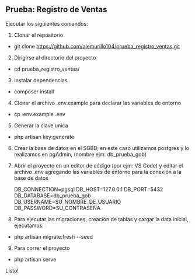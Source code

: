 ## Prueba: Registro de Ventas
Ejecutar los siguientes comandos:

1. Clonar el repositorio 
- git clone https://github.com/alemurillo104/prueba_registro_ventas.git

2. Dirigirse al directorio del proyecto
- cd prueba_registro_ventas/

3. Instalar dependencias
- composer install

4. Clonar el archivo .env.example para declarar las variables de entorno 
- cp .env.example .env

5. Generar la clave unica
- php artisan key:generate

6. Crear la base de datos en el SGBD, en este caso utilizamos postgres y lo realizamos en pgAdmin, 
(nombre ejm: db_prueba_gob)
    
7. Abrir el proyecto en un editor de código (por ejm: VS Code) 
y editar el archivo .env agregando las variables de entorno para la conexión a la base de datos

    DB_CONNECTION=pgsql
    DB_HOST=127.0.0.1
    DB_PORT=5432
    DB_DATABASE=db_prueba_gob
    DB_USERNAME=SU_NOMBRE_DE_USUARIO
    DB_PASSWORD=SU_CONTRASEÑA

8. Para ejecutar las migraciones, creación de tablas y cargar la data inicial, ejecutamos:
- php artisan migrate:fresh --seed

9. Para correr el proyecto
- php artisan serve

Listo!
